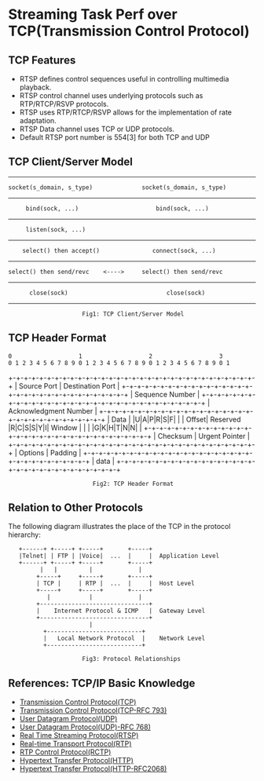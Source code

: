 # Streaming Task Perf over TCP(Transmission Control Protocol)

## TCP Features
* RTSP defines control sequences useful in controlling multimedia playback.
* RTSP control channel uses underlying protocols such as RTP/RTCP/RSVP protocols.
* RTSP uses RTP/RTCP/RSVP allows for the implementation of rate adaptation.
* RTSP Data channel uses TCP or UDP protocols.
* Default RTSP port number is 554[3] for both TCP and UDP

## TCP Client/Server Model
--------------------------------      --------------------------------
    socket(s_domain, s_type)              socket(s_domain, s_type)
--------------------------------      --------------------------------
         bind(sock, ...)                      bind(sock, ...)
--------------------------------      --------------------------------
         listen(sock, ...) 
--------------------------------      --------------------------------
        select() then accept()               connect(sock, ...)
--------------------------------      --------------------------------
    select() then send/revc    <---->     select() then send/revc
--------------------------------      --------------------------------
          close(sock)                            close(sock)
--------------------------------      --------------------------------
                         Fig1: TCP Client/Server Model

## TCP Header Format
    0                   1                   2                   3
    0 1 2 3 4 5 6 7 8 9 0 1 2 3 4 5 6 7 8 9 0 1 2 3 4 5 6 7 8 9 0 1
   +-+-+-+-+-+-+-+-+-+-+-+-+-+-+-+-+-+-+-+-+-+-+-+-+-+-+-+-+-+-+-+-+
   |          Source Port          |       Destination Port        |
   +-+-+-+-+-+-+-+-+-+-+-+-+-+-+-+-+-+-+-+-+-+-+-+-+-+-+-+-+-+-+-+-+
   |                        Sequence Number                        |
   +-+-+-+-+-+-+-+-+-+-+-+-+-+-+-+-+-+-+-+-+-+-+-+-+-+-+-+-+-+-+-+-+
   |                    Acknowledgment Number                      |
   +-+-+-+-+-+-+-+-+-+-+-+-+-+-+-+-+-+-+-+-+-+-+-+-+-+-+-+-+-+-+-+-+
   |  Data |           |U|A|P|R|S|F|                               |
   | Offset| Reserved  |R|C|S|S|Y|I|            Window             |
   |       |           |G|K|H|T|N|N|                               |
   +-+-+-+-+-+-+-+-+-+-+-+-+-+-+-+-+-+-+-+-+-+-+-+-+-+-+-+-+-+-+-+-+
   |           Checksum            |         Urgent Pointer        |
   +-+-+-+-+-+-+-+-+-+-+-+-+-+-+-+-+-+-+-+-+-+-+-+-+-+-+-+-+-+-+-+-+
   |                    Options                    |    Padding    |
   +-+-+-+-+-+-+-+-+-+-+-+-+-+-+-+-+-+-+-+-+-+-+-+-+-+-+-+-+-+-+-+-+
   |                             data                              |
   +-+-+-+-+-+-+-+-+-+-+-+-+-+-+-+-+-+-+-+-+-+-+-+-+-+-+-+-+-+-+-+-+

                            Fig2: TCP Header Format

## Relation to Other Protocols

  The following diagram illustrates the place of the TCP in the protocol
  hierarchy:


       +------+ +-----+ +-----+       +-----+
       |Telnet| | FTP | |Voice|  ...  |     |  Application Level
       +------+ +-----+ +-----+       +-----+
             |   |         |             |
            +-----+     +-----+       +-----+
            | TCP |     | RTP |  ...  |     |  Host Level
            +-----+     +-----+       +-----+
               |           |             |
            +-------------------------------+
            |    Internet Protocol & ICMP   |  Gateway Level
            +-------------------------------+
                           |
              +---------------------------+
              |   Local Network Protocol  |    Network Level
              +---------------------------+

                         Fig3: Protocol Relationships

## References: TCP/IP Basic Knowledge
* [Transmission Control Protocol(TCP)](https://en.wikipedia.org/wiki/Transmission_Control_Protocol)  
* [Transmission Control Protocol(TCP-RFC 793)](https://tools.ietf.org/html/rfc793)  
* [User Datagram Protocol(UDP)](https://en.wikipedia.org/wiki/User_Datagram_Protocol)  
* [User Datagram Protocol(UDP)-RFC 768)](https://tools.ietf.org/html/rfc768)  
* [Real Time Streaming Protocol(RTSP)](https://en.wikipedia.org/wiki/Real_Time_Streaming_Protocol)  
* [Real-time Transport Protocol(RTP)](https://en.wikipedia.org/wiki/Real-time_Transport_Protocol)  
* [RTP Control Protocol(RCTP)](https://en.wikipedia.org/wiki/RTP_Control_Protocol) 
* [Hypertext Transfer Protocol(HTTP)](https://en.wikipedia.org/wiki/Hypertext_Transfer_Protocol)
* [Hypertext Transfer Protocol(HTTP-RFC2068)](https://tools.ietf.org/html/rfc2068)
